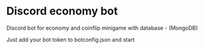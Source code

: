 # Discord economy bot
Discord bot for economy and coinflip minigame with database - (MongoDB)

Just add your bot token to botconfig.json and start